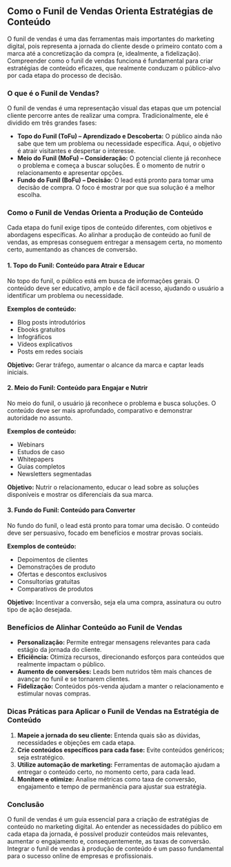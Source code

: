 ## Como o Funil de Vendas Orienta Estratégias de Conteúdo

O funil de vendas é uma das ferramentas mais importantes do marketing digital, pois representa a jornada do cliente desde o primeiro contato com a marca até a concretização da compra (e, idealmente, a fidelização). Compreender como o funil de vendas funciona é fundamental para criar estratégias de conteúdo eficazes, que realmente conduzam o público-alvo por cada etapa do processo de decisão.

### O que é o Funil de Vendas?

O funil de vendas é uma representação visual das etapas que um potencial cliente percorre antes de realizar uma compra. Tradicionalmente, ele é dividido em três grandes fases:

- **Topo do Funil (ToFu) – Aprendizado e Descoberta:** O público ainda não sabe que tem um problema ou necessidade específica. Aqui, o objetivo é atrair visitantes e despertar o interesse.
- **Meio do Funil (MoFu) – Consideração:** O potencial cliente já reconhece o problema e começa a buscar soluções. É o momento de nutrir o relacionamento e apresentar opções.
- **Fundo do Funil (BoFu) – Decisão:** O lead está pronto para tomar uma decisão de compra. O foco é mostrar por que sua solução é a melhor escolha.

### Como o Funil de Vendas Orienta a Produção de Conteúdo

Cada etapa do funil exige tipos de conteúdo diferentes, com objetivos e abordagens específicas. Ao alinhar a produção de conteúdo ao funil de vendas, as empresas conseguem entregar a mensagem certa, no momento certo, aumentando as chances de conversão.

#### 1. **Topo do Funil: Conteúdo para Atrair e Educar**

No topo do funil, o público está em busca de informações gerais. O conteúdo deve ser educativo, amplo e de fácil acesso, ajudando o usuário a identificar um problema ou necessidade.

**Exemplos de conteúdo:**
- Blog posts introdutórios
- Ebooks gratuitos
- Infográficos
- Vídeos explicativos
- Posts em redes sociais

**Objetivo:** Gerar tráfego, aumentar o alcance da marca e captar leads iniciais.

#### 2. **Meio do Funil: Conteúdo para Engajar e Nutrir**

No meio do funil, o usuário já reconhece o problema e busca soluções. O conteúdo deve ser mais aprofundado, comparativo e demonstrar autoridade no assunto.

**Exemplos de conteúdo:**
- Webinars
- Estudos de caso
- Whitepapers
- Guias completos
- Newsletters segmentadas

**Objetivo:** Nutrir o relacionamento, educar o lead sobre as soluções disponíveis e mostrar os diferenciais da sua marca.

#### 3. **Fundo do Funil: Conteúdo para Converter**

No fundo do funil, o lead está pronto para tomar uma decisão. O conteúdo deve ser persuasivo, focado em benefícios e mostrar provas sociais.

**Exemplos de conteúdo:**
- Depoimentos de clientes
- Demonstrações de produto
- Ofertas e descontos exclusivos
- Consultorias gratuitas
- Comparativos de produtos

**Objetivo:** Incentivar a conversão, seja ela uma compra, assinatura ou outro tipo de ação desejada.

### Benefícios de Alinhar Conteúdo ao Funil de Vendas

- **Personalização:** Permite entregar mensagens relevantes para cada estágio da jornada do cliente.
- **Eficiência:** Otimiza recursos, direcionando esforços para conteúdos que realmente impactam o público.
- **Aumento de conversões:** Leads bem nutridos têm mais chances de avançar no funil e se tornarem clientes.
- **Fidelização:** Conteúdos pós-venda ajudam a manter o relacionamento e estimular novas compras.

### Dicas Práticas para Aplicar o Funil de Vendas na Estratégia de Conteúdo

1. **Mapeie a jornada do seu cliente:** Entenda quais são as dúvidas, necessidades e objeções em cada etapa.
2. **Crie conteúdos específicos para cada fase:** Evite conteúdos genéricos; seja estratégico.
3. **Utilize automação de marketing:** Ferramentas de automação ajudam a entregar o conteúdo certo, no momento certo, para cada lead.
4. **Monitore e otimize:** Analise métricas como taxa de conversão, engajamento e tempo de permanência para ajustar sua estratégia.

### Conclusão

O funil de vendas é um guia essencial para a criação de estratégias de conteúdo no marketing digital. Ao entender as necessidades do público em cada etapa da jornada, é possível produzir conteúdos mais relevantes, aumentar o engajamento e, consequentemente, as taxas de conversão. Integrar o funil de vendas à produção de conteúdo é um passo fundamental para o sucesso online de empresas e profissionais.